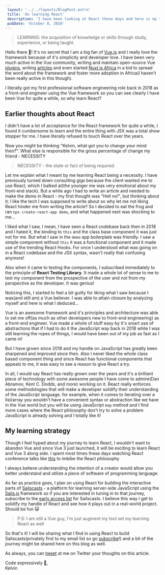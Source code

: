 ```yaml
---
 layout: '../../layouts/BlogPost.astro'
 title: 'On learning React'
 description: 'I have been looking at React these days and here is my thought.'
 pubDate: 'October 8, 2020'
---
```


> LEARNING: the acquisition of knowledge or skills through study, experience, or being taught.

Hello there 👋! It's no secret that I am a big fan of [Vue.js](https://vuejs.org) and I really love the framework because of it's simplicity and developer love. I have been very much active in the Vue community, writing and maintain open-source Vue [plugins](https://www.npmjs.com/package/vue-cli-plugin-chakra-ui), writing [articles](https://www.smashingmagazine.com/2020/07/accessible-front-end-application-chakra-ui-nuxtjs/) and even started [Nuxt.js Africa](https://twitter.com/nuxtjs_africa) in a bid to spread the word about the framework and foster more adoption in Africa(I haven't been really active in this though).

I literally got my first professional software engineering role back in 2018 as a front-end engineer using the Vue framework so you can see clearly I have been Vue for quite a while, so why learn React?

## Earlier thoughts about React

I didn't have a lot of acceptance for the React framework for quite a while, I found it cumbersome to learn and the entire thing with JSX was a total show stopper for me. I have literally refused to touch React over the years.

Now you might be thinking "Kelvin, what got you to change your mind then?". What else is responsible for the gross percentage of change my friend - NECESSITY

> NECESSITY - the state or fact of being required.

Let me explain what I meant by me learning React being a necessity. I have previously turned down consulting gigs because the client wanted me to use React, which I balked at(the younger me was very emotional about my front-end stack). But a while ago I had to write an article and needed to make the demo in React - my first thought was "Hell no!", but thinking about it; I like the tech I was supposed to write about so why let me not liking React hinder me from writing the article? So I decided to eat the frog and ran `npx create-react-app demo`, and what happened next was shocking to me...

I liked what I saw, I mean, I have seen a React codebase back then in 2018 and I hated it, the binding to `this` and the class base component it was just not for me. But what I saw in the `demo` app boilerplate was friendly. I saw a simple component without `this` it was a functional component and it made use of the trending React Hooks. For once I understood what was going on in a React codebase and the JSX syntax, wasn't really that confusing anymore!

Also when it came to testing the components, I subscribed immediately to the principle of **React Testing Library**. It made a whole lot of sense to me to test my component from the prospective of the user and not from my perspective as the developer. It was genius!

Noticing this, I started to feel a bit guilty for liking what I saw because I was(and still am) a Vue believer. I was able to attain closure by analyzing myself and here is what I deduced...

Vue is an awesome framework and it's principles and architecture was able to set me off(as much as other developers new to front-end engineering) as a front-end engineer. Vue made a whole of stuff easy by it's smart use of abstractions that if I had to do it the JavaScript way back in 2018 while I was still learning the ropes of things, I would have been out of my job as fast as I came in!

But I have grown since 2018 and my handle on JavaScript has greatly been sharpened and improved since then. Also I never liked the whole class based component thing and since React has functional components that appeals to me, it was easy to see a reason to give React a try.

In all, I would say React has really grown over the years and it's a brilliant piece of technology with some awesome people I have come to admire(Dan Abramov, Kent C. Dodds, and more) working on it. React really enforces some methodologies that will make a developer solidify their understanding of the JavaScript language. for example, when it comes to iterating over a list/array you wouldn't have a convenient syntax or abstraction like we have in the Vue world but you will be using JavaScript `map` method and I find more cases where the React philosophy don't try to solve a problem JavaScript is already solving and I totally like it!

## My learning strategy

Though I feel hyped about my journey to learn React, I wouldn't want to abandon Vue and since Vue 3 just launched, it will be exciting to learn React and Vue 3 along side. I spent most times these days watching React conference talks like [this](https://www.youtube.com/watch?v=x7cQ3mrcKaY&t=36s) to imbibe the React philosophy

I always believe understanding the intention of a creator would allow you better understand and utilize a piece of software of programming language.

As far as practice goes, I plan on using React for building the interactive parts of [Sailscasts](https://sailcasts.com) - a platform for learning server-side JavaScript using the [Sails.js](https://sailsjs.com) framework so if you are interested in tuning in to that journey, subscribe to the [early access list](https://sailscasts.com) for Sailscasts. I believe this way I get to solidify my handle of React and see how it plays out in a real-world project. Should be fun 😺

> P.S: I am still a Vue guy, I'm just augment my tool set my learning React as well

So that's it! I will be sharing what I find in using React to build Sailscasts(privately first to my email list so go [subscribe](https://sailscasts.com)!) and a bit of the journey might be shared here on this blog as well.

As always, you can [tweet](https://twitter.com/dominus_kelvin) at me on Twitter your thoughts on this article.

Code expressively 🎨, <br /> Kelvin
